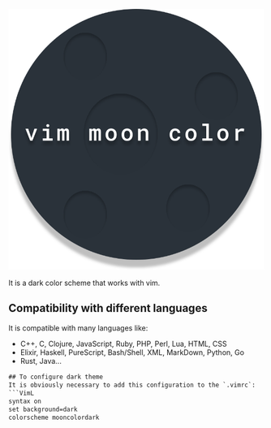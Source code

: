 <p align="center"><img src="https://github.com/ArthurPV/vim-moon-color/blob/master/img/logo.svg" alt="logo"></p>

It is a dark color scheme that works with vim.

## Compatibility with different languages
It is compatible with many languages like: 
- C++, C, Clojure, JavaScript, Ruby, PHP, Perl, Lua, HTML, CSS
- Elixir, Haskell, PureScript, Bash/Shell, XML, MarkDown, Python, Go
- Rust, Java...

```
## To configure dark theme
It is obviously necessary to add this configuration to the `.vimrc`:
```VimL
syntax on
set background=dark
colorscheme mooncolordark
```
